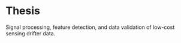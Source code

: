 # Thesis
 Signal processing, feature detection, and data validation of low-cost sensing drifter data.
